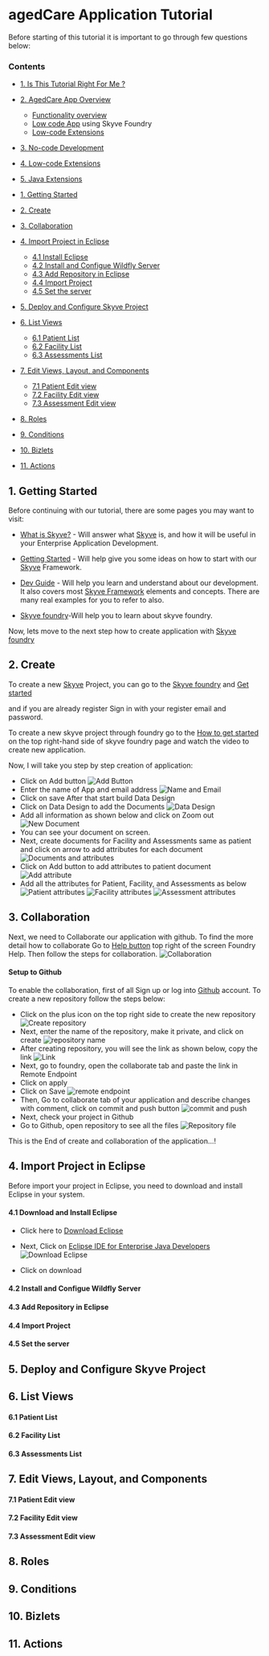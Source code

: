# agedCare Application Tutorial

Before starting of this tutorial it is important to go through few questions below:

### Contents

- [1. Is This Tutorial Right For Me ?](#)
- [2. AgedCare App Overview]()
  - [Functionality overview]()
  - [Low code App]() using Skyve Foundry
  - [Low-code Extensions]()
- [3. No-code Development]()
- [4. Low-code Extensions]()
- [5. Java Extensions]()

- [1. Getting Started](https://github.com/seema-source/Aged-care/blob/master/readme.md#1-getting-started)
- [2. Create](https://github.com/seema-source/Aged-care/blob/master/readme.md#2-create)
- [3. Collaboration](https://github.com/seema-source/Aged-care/blob/master/readme.md#3-collaboration)
- [4. Import Project in Eclipse](https://github.com/seema-source/Aged-care/blob/master/readme.md#4-import-project-in-eclipse)
  - [4.1 Install Eclipse](https://github.com/seema-source/Aged-care/blob/master/readme.md#41--install-eclipse)
  - [4.2 Install and Configue Wildfly Server](https://github.com/seema-source/Aged-care/blob/master/readme.md#42--install-and-configue-wildfly-server)
  - [4.3 Add Repository in Eclipse](https://github.com/seema-source/Aged-care/blob/master/readme.md#43--add-repository-in-eclipse)
  - [4.4 Import Project](https://github.com/seema-source/Aged-care/blob/master/readme.md#44--import-project)
  - [4.5 Set the server](https://github.com/seema-source/Aged-care/blob/master/readme.md#45--set-the-server)
- [5. Deploy and Configure Skyve Project](https://github.com/seema-source/Aged-care/blob/master/readme.md#5-deploy-and-configure-skyve-project)
- [6. List Views](https://github.com/seema-source/Aged-care/blob/master/readme.md#6-list-views)
  - [6.1 Patient List](https://github.com/seema-source/Aged-care/blob/master/readme.md#61--patient-list)
  - [6.2 Facility List](https://github.com/seema-source/Aged-care/blob/master/readme.md#62--facility-list)
  - [6.3 Assessments List](https://github.com/seema-source/Aged-care/blob/master/readme.md#63--assessments-list)
- [7. Edit Views, Layout, and Components](https://github.com/seema-source/Aged-care/blob/master/readme.md#7-edit-views-layout-and-components)
  - [7.1 Patient Edit view](https://github.com/seema-source/Aged-care/blob/master/readme.md#71--patient-edit-view)
  - [7.2 Facility Edit view](https://github.com/seema-source/Aged-care/blob/master/readme.md#72--facility-edit-view)
  - [7.3 Assessment Edit view](https://github.com/seema-source/Aged-care/blob/master/readme.md#73--assessment-edit-view)
- [8. Roles](https://github.com/seema-source/Aged-care#8-roles)
- [9. Conditions](https://github.com/seema-source/Aged-care#9-conditions)
- [10. Bizlets](https://github.com/seema-source/Aged-care#10-bizlets)
- [11. Actions](https://github.com/seema-source/Aged-care#11-actions)

## 1. Getting Started

Before continuing with our tutorial, there are some pages you may want to visit:

- [What is Skyve?](https://skyve.org/what-is-skyve) - Will answer what [Skyve](https://skyve.org) is, and how it will be useful in your Enterprise Application Development.

- [Getting Started](https://skyve.org/getting-started) - Will help give you some ideas on how to start with our [Skyve](https://skyve.org) Framework.

- [Dev Guide](https://skyvers.github.io/skyve-dev-guide/) - Will help you learn and understand about our development. It also covers most [Skyve Framework](https://skyve.org) elements and concepts. There are many real examples for you to refer to also.
- [Skyve foundry](https://foundry.skyve.org/)-Will help you to learn about skyve foundry.

Now, lets move to the next step how to create application with [Skyve foundry](https://foundry.skyve.org/)

## 2. Create

To create a new [Skyve](https://skyve.org) Project, you can go to the [Skyve foundry](https://foundry.skyve.org/) and [Get started](https://foundry.skyve.org/foundry/register.xhtml)

and if you are already register Sign in with your register email and password.

To create a new skyve project through foundry go to the [How to get started](https://youtu.be/G3OQu5PeUn8) on the top right-hand side of skyve foundry page and watch the video to create new application.

Now, I will take you step by step creation of application:

- Click on Add button
  ![Add Button](doc_src_img/chapter1/1.png "Add Button")
- Enter the name of App and email address
  ![Name and Email](doc_src_img/chapter1/2.png "Name and Email")
- Click on save
  After that start build Data Design
- Click on Data Design to add the Documents
  ![Data Design](doc_src_img/chapter1/3.jpg "Data Design")
- Add all information as shown below and click on Zoom out
  ![New Document](doc_src_img/chapter1/4.jpg "New Document")
- You can see your document on screen.
- Next, create documents for Facility and Assessments same as patient and click on arrow to add attributes for each document
  ![Documents and attributes](doc_src_img/chapter1/5.jpg "Documents and attributes")
- Click on Add button to add attributes to patient document
  ![Add attribute](doc_src_img/chapter1/6.jpg "Add attribute")
- Add all the attributes for Patient, Facility, and Assessments as below
  ![Patient attributes](doc_src_img/chapter1/7.jpg "Patient attributes")
  ![Facility attributes](doc_src_img/chapter1/8.jpg "Facility attributes")
  ![Assessment attributes](doc_src_img/chapter1/9.jpg "Assessment attributes")

## 3. Collaboration

Next, we need to Collaborate our application with github.
To find the more detail how to collaborate Go to [Help button](https://foundry.skyve.org/foundry/loggedIn.jsp?a=e&m=foundry&d=Help) top right of the screen Foundry Help.
Then follow the steps for collaboration.
![Collaboration](doc_src_img/Chapter2/1.jpg "Collaboration")

#### Setup to Github

To enable the collaboration, first of all Sign up or log into [Github](https://github.com/) account.
To create a new repository follow the steps below:

- Click on the plus icon on the top right side to create the new repository
  ![Create repository](doc_src_img/Chapter2/2.jpg "Create reposistory")
- Next, enter the name of the repository, make it private, and click on create
  ![repository name](doc_src_img/Chapter2/3.jpg "repository name")
- After creating repository, you will see the link as shown below, copy the link
  ![Link](doc_src_img/Chapter2/4.jpg "Link")
- Next, go to foundry, open the collaborate tab and paste the link in Remote Endpoint
- Click on apply
- Click on Save
  ![remote endpoint](doc_src_img/Chapter2/5.jpg "remote endpoint")
- Then, Go to collaborate tab of your application and describe changes with comment, click on commit and push button
  ![commit and push](doc_src_img/Chapter2/6.jpg "commit and push")
- Next, check your project in Github
- Go to Github, open repository to see all the files
  ![Repository file](doc_src_img/Chapter2/7.jpg "Repository file")

This is the End of create and collaboration of the application...!

## 4. Import Project in Eclipse

Before import your project in Eclipse, you need to download and install Eclipse in your system.

#### 4.1 Download and Install Eclipse
* Click here to [Download Eclipse](https://www.eclipse.org/downloads/packages/)

* Next, Click on [Eclipse IDE for Enterprise Java Developers](https://www.eclipse.org/downloads/packages/release/2020-09/r/eclipse-ide-enterprise-java-developers)
![Download Eclipse](doc_src_img/chapter3/1.jpg)
* Click on download

#### 4.2 Install and Configue Wildfly Server

#### 4.3 Add Repository in Eclipse

#### 4.4 Import Project

#### 4.5 Set the server

## 5. Deploy and Configure Skyve Project

## 6. List Views

#### 6.1 Patient List

#### 6.2 Facility List

#### 6.3 Assessments List

## 7. Edit Views, Layout, and Components

#### 7.1 Patient Edit view

#### 7.2 Facility Edit view

#### 7.3 Assessment Edit view

## 8. Roles

## 9. Conditions

## 10. Bizlets

## 11. Actions
